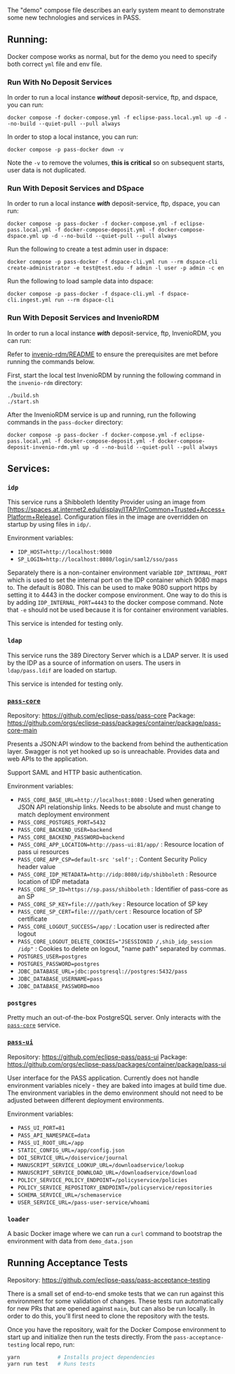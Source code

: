 The "demo" compose file describes an early system meant to demonstrate some new technologies and services in PASS. 

## Running:

Docker compose works as normal, but for the demo you need to specify both correct `yml` file and env file. 

### Run With No Deposit Services
In order to run a local instance **_without_** deposit-service, ftp, and dspace, you can run:
```
docker compose -f docker-compose.yml -f eclipse-pass.local.yml up -d --no-build --quiet-pull --pull always
```

In order to stop a local instance, you can run:
```
docker compose -p pass-docker down -v
```
Note the `-v` to remove the volumes, **this is critical** so on subsequent starts, user data is not duplicated.

### Run With Deposit Services and DSpace
In order to run a local instance **_with_** deposit-service, ftp, dspace, you can run:
```
docker compose -p pass-docker -f docker-compose.yml -f eclipse-pass.local.yml -f docker-compose-deposit.yml -f docker-compose-dspace.yml up -d --no-build --quiet-pull --pull always
```

Run the following to create a test admin user in dspace:
```
docker compose -p pass-docker -f dspace-cli.yml run --rm dspace-cli create-administrator -e test@test.edu -f admin -l user -p admin -c en
```

Run the following to load sample data into dspace:
```
docker compose -p pass-docker -f dspace-cli.yml -f dspace-cli.ingest.yml run --rm dspace-cli
```

### Run With Deposit Services and InvenioRDM
In order to run a local instance **_with_** deposit-service, ftp, InvenioRDM, you can run:

Refer to [invenio-rdm/README](./invenio-rdm/README.md) to ensure the prerequisites are met before running the commands below.

First, start the local test InvenioRDM by running the following command in the `invenio-rdm` directory:

```console
./build.sh
./start.sh
```

After the InvenioRDM service is up and running, run the following commands in the `pass-docker` directory:

```console
docker compose -p pass-docker -f docker-compose.yml -f eclipse-pass.local.yml -f docker-compose-deposit.yml -f docker-compose-deposit-invenio-rdm.yml up -d --no-build --quiet-pull --pull always
```

## Services:

### `idp`

This service runs a Shibboleth Identity Provider using an image from [https://spaces.at.internet2.edu/display/ITAP/InCommon+Trusted+Access+Platform+Release].
Configuration files in the image are overridden on startup by using files in `idp/`.

Environment variables:
* `IDP_HOST=http://localhost:9080`
* `SP_LOGIN=http://localhost:8080/login/saml2/sso/pass`

Separately there is a non-container environment variable `IDP_INTERNAL_PORT` which is used to set the internal port on the IDP container which 9080 maps to.
The default is 8080. This can be used to make 9080 support https by setting it to 4443 in the docker compose environment. One way to do this is by adding
`IDP_INTERNAL_PORT=4443` to the docker compose command. Note that `-e` should not be used because it is for container environment variables.

This service is intended for testing only.

### `ldap`

This service runs the 389 Directory Server which is a LDAP server. It is used by the IDP as a source of information on users.
The users in ` ldap/pass.ldif` are loaded on startup.

This service is intended for testing only.

### [`pass-core`](https://github.com/eclipse-pass/pass-core)

Repository: https://github.com/eclipse-pass/pass-core
Package: https://github.com/orgs/eclipse-pass/packages/container/package/pass-core-main

Presents a JSON:API window to the backend from behind the authentication layer. Swagger is not yet hooked up so is unreachable. Provides data and web APIs to the application.

Support SAML and HTTP basic authentication.

Environment variables:

* `PASS_CORE_BASE_URL=http://localhost:8080` : Used when generating JSON API relationship links. Needs to be absolute and must change to match deployment environment
* `PASS_CORE_POSTGRES_PORT=5432`
* `PASS_CORE_BACKEND_USER=backend`
* `PASS_CORE_BACKEND_PASSWORD=backend`
* `PASS_CORE_APP_LOCATION=http://pass-ui:81/app/` : Resource location of pass ui resources
* `PASS_CORE_APP_CSP=default-src 'self';` : Content Security Policy header value
* `PASS_CORE_IDP_METADATA=http://idp:8080/idp/shibboleth` : Resource location of IDP metadata
* `PASS_CORE_SP_ID=https://sp.pass/shibboleth` : Identifier of pass-core as an SP
* `PASS_CORE_SP_KEY=file:///path/key`          : Resource location of SP key
* `PASS_CORE_SP_CERT=file:///path/cert`        : Resource location of SP certificate
* `PASS_CORE_LOGOUT_SUCCESS=/app/`             : Location user is redirected after logout
* `PASS_CORE_LOGOUT_DELETE_COOKIES="JSESSIONID /,shib_idp_session /idp"` : Cookies to delete on logout, "name path" separated by commas.
* `POSTGRES_USER=postgres`
* `POSTGRES_PASSWORD=postgres`
* `JDBC_DATABASE_URL=jdbc:postgresql://postgres:5432/pass`
* `JDBC_DATABASE_USERNAME=pass`
* `JDBC_DATABASE_PASSWORD=moo`

### `postgres`

Pretty much an out-of-the-box PostgreSQL server. Only interacts with the [`pass-core`](https://github.com/eclipse-pass/pass-core) service.

### [`pass-ui`](https://github.com/eclipse-pass/pass-ui)

Repository: https://github.com/eclipse-pass/pass-ui
Package: https://github.com/orgs/eclipse-pass/packages/container/package/pass-ui

User interface for the PASS application. Currently does not handle environment variables nicely - they are baked into images at build time due. The environment variables in the demo environment should not need to be adjusted between different deployment environments.

Environment variables:

* `PASS_UI_PORT=81`
* `PASS_API_NAMESPACE=data`
* `PASS_UI_ROOT_URL=/app`
* `STATIC_CONFIG_URL=/app/config.json`
* `DOI_SERVICE_URL=/doiservice/journal`
* `MANUSCRIPT_SERVICE_LOOKUP_URL=/downloadservice/lookup`
* `MANUSCRIPT_SERVICE_DOWNLOAD_URL=/downloadservice/download`
* `POLICY_SERVICE_POLICY_ENDPOINT=/policyservice/policies`
* `POLICY_SERVICE_REPOSITORY_ENDPOINT=/policyservice/repositories`
* `SCHEMA_SERVICE_URL=/schemaservice`
* `USER_SERVICE_URL=/pass-user-service/whoami`


### `loader`

A basic Docker image where we can run a `curl` command to bootstrap the environment with data from `demo_data.json`

## Running Acceptance Tests

Repository: https://github.com/eclipse-pass/pass-acceptance-testing

There is a small set of end-to-end smoke tests that we can run against this environment for some validation of changes. These tests run automatically for new PRs that are opened against `main`, but can also be run locally. In order to do this, you'll first need to clone the repository with the tests.

Once you have the repository, wait for the Docker Compose environment to start up and initialize then run the tests directly. From the `pass-acceptance-testing` local repo, run:

``` sh
yarn            # Installs project dependencies
yarn run test   # Runs tests
```

